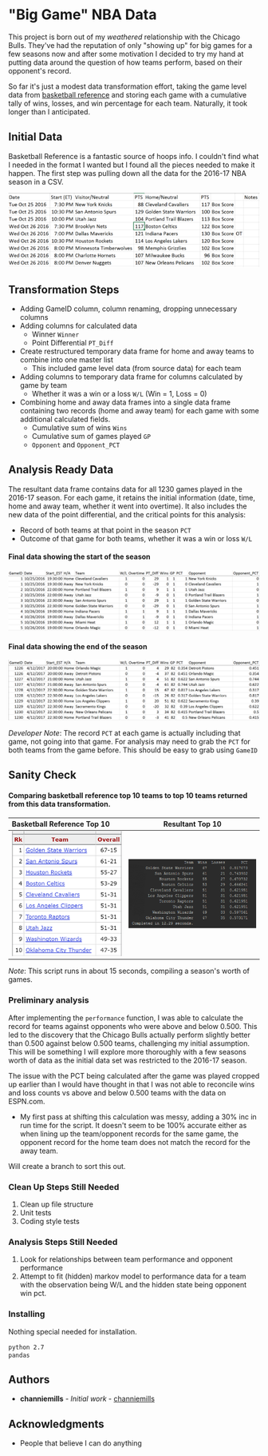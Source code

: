 # "Big Game" NBA Data

This project is born out of my _weathered_ relationship with the Chicago Bulls. They've had the reputation of only "showing up"
for big games for a few seasons now and after some motivation I decided to try my hand at putting data around the question of
how teams perform, based on their opponent's record.

So far it's just a modest data transformation effort, taking the game level data from [basketball reference](http://www.basketball-reference.com/leagues/NBA_2017_games.html)
and storing each game with a cumulative tally of wins, losses, and win percentage for each team. Naturally, it took longer than I anticipated.

## Initial Data

Basketball Reference is a fantastic source of hoops info. I couldn't find what I needed in the format I wanted but I found
all the pieces needed to make it happen. The first step was pulling down all the data for the 2016-17 NBA season in a CSV.

![init data](./screenshots/init-data.PNG?raw=true, "Initial Dataset")

## Transformation Steps

* Adding GameID column, column renaming, dropping unnecessary columns
* Adding columns for calculated data
  * Winner ```Winner```
  * Point Differential ```PT_Diff```
* Create restructured temporary data frame for home and away teams to combine into one master list
  * This included game level data (from source data) for each team
* Adding columns to temporary data frame for columns calculated by game by team
  * Whether it was a win or a loss ```W/L``` (Win = 1, Loss = 0)
* Combining home and away data frames into a single data frame containing two records (home and away team) for each game with some additional calculated fields.
  * Cumulative sum of wins ```Wins```
  * Cumulative sum of games played ```GP```
  * ```Opponent``` and ```Opponent_PCT```

## Analysis Ready Data

The resultant data frame contains data for all 1230 games played in the 2016-17 season. For each game, it retains the initial
information (date, time, home and away team, whether it went into overtime). It also includes the new data of the point differential,
and the critical points for this analysis:

* Record of both teams at that point in the season ```PCT```
* Outcome of that game for both teams, whether it was a win or loss ```W/L```

#### Final data showing the start of the season
![final data](./screenshots/res-data1v1.PNG?raw=true, "First ten rows of result")

#### Final data showing the end of the season
![final data](./screenshots/res-data2v2.PNG?raw=true, "Last ten rows of result")


_Developer Note_: The record ```PCT``` at each game is actually including that game, not going into that game. For analysis
may need to grab the ```PCT``` for both teams from the game before. This should be easy to grab using ```GameID```

## Sanity Check

#### Comparing basketball reference top 10 teams to top 10 teams returned from this data transformation.

Basketball Reference Top 10                                        | Resultant Top 10
:------------------------------------------------------------------|:------------------------------------------------------------:
![](./screenshots/bball_ref_top10.PNG?raw=true, "Bball Ref top 10")|![](./screenshots/script_top10.PNG?raw=true, "Outcome top 10")

_Note_: This script runs in about 15 seconds, compiling a season's worth of games.

### Preliminary analysis

After implementing the ```performance``` function, I was able to calculate the record for teams against opponents who were above
and below 0.500. This led to the discovery that the Chicago Bulls actually perform slightly better than 0.500 against below 0.500
teams, challenging my initial assumption. This will be something I will explore more thoroughly with a few seasons worth of data as
the initial data set was restricted to the 2016-17 season.

The issue with the PCT being calculated after the game was played cropped up earlier than I would have thought in that I was not able
to reconcile wins and loss counts vs above and below 0.500 teams with the data on ESPN.com.
* My first pass at shifting this calculation was messy, adding a 30% inc in run time for the script. It doesn't seem to be 100% accurate
either as when lining up the team/opponent records for the same game, the opponent record for the home team does not match the record
for the away team.

Will create a branch to sort this out.

### Clean Up Steps Still Needed

1. Clean up file structure
2. Unit tests
3. Coding style tests

### Analysis Steps Still Needed
1. Look for relationships between team performance and opponent performance
2. Attempt to fit (hidden) markov model to performance data for a team with the observation being W/L and the hidden state being opponent win pct.

### Installing

Nothing special needed for installation.

```
python 2.7
pandas
```

## Authors

* **channiemills** - *Initial work* - [channiemills](https://github.com/channiemills)


## Acknowledgments

* People that believe I can do anything
